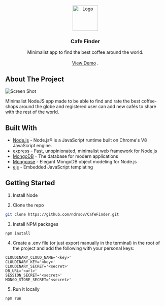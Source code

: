 <br/>
<p align="center">
  <a href="https://github.com/ndrsov/CafeFinder">
    <img src="https://res.cloudinary.com/dd8osqetv/image/upload/v1681239758/cafefinder-logo_i9nkvn.png" alt="Logo" width="80" height="80">
  </a>

  <h3 align="center">Cafe Finder</h3>

  <p align="center">
    Minimalist app to find the best coffee around the world.
    <br/>
    <br/>
    <a href="https://cafefinder-2otd.onrender.com">View Demo</a>
    .
  </p>
</p>



## About The Project

![Screen Shot](https://res.cloudinary.com/dd8osqetv/image/upload/v1681935985/screely-1681935979036_vvy6te.png)

MInimalist NodeJS app made to be able to find and rate the best coffee-shops around the globe and registered user can add new cafés to share with the rest of the world.

## Built With

- [Node.js](https://nodejs.org) - Node.js® is a JavaScript runtime built on Chrome's V8 JavaScript engine.
- [express](https://expressjs.com//) - Fast, unopinionated, minimalist web framework for Node.js
- [MongoDB](https://www.mongodb.com/) - The database for
  modern applications
- [Mongoose](https://mongoosejs.com/) - Elegant MongoDB object modeling for Node.js
- [ejs](https://ejs.co/) - Embedded JavaScript templating

## Getting Started


1. Install Node

2. Clone the repo

```sh
git clone https://github.com/ndrsov/CafeFinder.git
```

3. Install NPM packages

```sh
npm install
```

4. Create a .env file (or just export manually in the terminal) in the root of the project and add the following with your personal keys:  

```
CLOUDINARY_CLOUD_NAME='<key>'
CLOUDINARY_KEY='<key>'
CLOUDINARY_SECRET='<secret>'
DB_URL='<url>'
SESSION_SECRET='<secret>'
MONGO_STORE_SECRET='<secret>'
```
5. Run it locally

```sh
npm run
```
